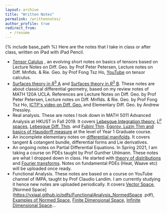 ```yaml
---
layout: archive
title: "Written Notes"
permalink: /writtennotes/
author_profile: true
redirect_from:
  - /resume
---
```

{% include base_path %}
Here are the notes that I take in class or after class, written on iPad with iPad Pencil.

- [Tensor Calulus](https://yxiaal.github.io/pdfs/NotesonTensorAnalysis.pdf) , an evolving short notes on basics of tensors based on Lecture Notes on Diff. Geo. by Prof Peter Petersen, Lecture notes on Diff. Mnflds. & Rie. Geo. by Prof Fong Tsz Ho, [YouTube](https://www.youtube.com/watch?v=kGXr1SF3WmA&list=PLJHszsWbB6hpk5h8lSfBkVrpjsqvUGTCx) on tensor calculus.
- [Surfaces theory in $R^3$ A](https://yxiaal.github.io/pdfs/TheoryofSurfacesinR3A.pdf) and [Surfaces theory in $R^3$ B](https://yxiaal.github.io/pdfs/TheoryofSurfacesinR3B.pdf). These notes are about classical differential geometry, based on my review notes of MATH 120A UCLA. References are Lecture Notes on Diff. Geo. by Prof Peter Petersen, Lecture notes on Diff. Mnflds. & Rie. Geo. by Prof Fong Tsz Ho, [ICTP's video on Diff. Geo.](https://www.youtube.com/watch?v=tKnBj7B2PSg&list=PLLq_gUfXAnkl5JArcktbOrIUeR5rra-Gz) and Elementary Diff. Geo. by Andrew Pressley.
- Real analysis. These are notes I took down in MATH 5011 Advanced Analysis at HKUST in Fall 2019. It covers [Lebesgue Integration theory](https://yxiaal.github.io/pdfs/IntegralTheory.pdf), [$L^p$ spaces](https://yxiaal.github.io/pdfs/L^pSpaces2019925.pdf),  [Lebesgue Diff. Thm](https://yxiaal.github.io/pdfs/LebesgueDifferentiation.pdf). and [Fubini Thm](https://yxiaal.github.io/pdfs/FiniteProductmeasureandFubiniThm.pdf). [Egorov, Luzin Thm and basics of Hausdorff measure](https://yxiaal.github.io/pdfs/EgorovLusinandHausdorff.pdf) at the level of Year 1 Graduate course.
- An incomplete elementary notes on [differential manifolds](https://yxiaal.github.io/pdfs/TangentCotangentBundleLieDerivativeDifferentialForms.pdf). It covers tangent & cotangent bundle, differential forms and Lie derivatives.
- An ongoing notes on Partial Differential Equations. In Spring 2021, I am taking a course on PDEs taught by Prof Gunther Uhlmann. These notes are what I dropped down in class. He started with [theory of distributions](https://yxiaal.github.io/pdfs/DistributionsI.pdf) and [Fourier transforms](https://yxiaal.github.io/pdfs/DistributionsII.pdf). Notes on fundamental PDEs (Heat, Waave etc) will be uploaded once ready.
- Functional Analysis. These notes are based on a course on YouTube channel of IMPA, taught by Prof Claudio Landim. I am currently studying it hence new notes are uploaded periodically. It covers [Vector Space](https://yxiaal.github.io/pdfs/FunctionalAnalysis_VectorSpace.pdf), [Normed Space](https://yxiaal.github.io/pdfs/FunctionalAnalysis_NormedSpace .pdf), [Examples of Normed Space](https://yxiaal.github.io/pdfs/ExamplesOfNormedSpace.pdf), [Finite Dimensional Space](https://yxiaal.github.io/pdfs/FuntionalAnalysis_FiniteDimension.pdf), [Infinite Dimensional Space](https://yxiaal.github.io/pdfs/InfiniteDimensionalSpace.pdf)...
